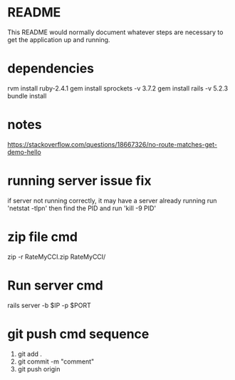 # README

This README would normally document whatever steps are necessary to get the
application up and running.

# dependencies
rvm install ruby-2.4.1
gem install sprockets -v 3.7.2
gem install rails -v 5.2.3
bundle install


# notes
https://stackoverflow.com/questions/18667326/no-route-matches-get-demo-hello


# running server issue fix
if server not running correctly, it may have a server already running
run 'netstat -tlpn'
then find the PID and run 'kill -9 PID'


# zip file cmd
zip -r RateMyCCI.zip RateMyCCI/

# Run server cmd
rails server -b $IP -p $PORT

# git push cmd sequence
1) git add .
2) git commit -m "comment"
3) git push origin